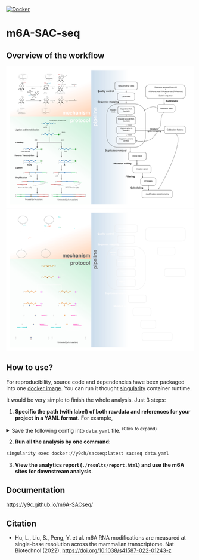 [![Docker](https://img.shields.io/docker/pulls/y9ch/sacseq.svg)](https://hub.docker.com/r/y9ch/sacseq)

# m6A-SAC-seq

## Overview of the workflow

![scheme](./docs/scheme.svg#gh-light-mode-only)
![scheme](./docs/scheme_dark.svg#gh-dark-mode-only)

## How to use?

For reproducibility, source code and dependencies have been packaged into one [docker image](https://hub.docker.com/r/y9ch/sacseq). You can run it thought [singularity](https://sylabs.io/singularity) container runtime.

It would be very simple to finish the whole analysis. Just 3 steps:

1. **Specific the path (with label) of both rawdata and references for your project in a YAML format.** For example,

<details>
  <summary>Save the following config into <code>data.yaml</code> file. <sup>(Click to expand)</sup></summary>
  
```yaml
samples:
  HeLa-WT:
    input:
      rep1:
        - R1: ./rawdata/HeLa-WT-polyA-input-rep1-run1_R1.fq.gz
          R2: ./rawdata/HeLa-WT-polyA-input-rep1-run1_R2.fq.gz
        - R1: ./rawdata/HeLa-WT-polyA-input-rep1-run2_R1.fq.gz
          R2: ./rawdata/HeLa-WT-polyA-input-rep1-run2_R2.fq.gz
      rep2:
        - R1: ./rawdata/HeLa-WT-polyA-input-rep2-run1_R1.fq.gz
          R2: ./rawdata/HeLa-WT-polyA-input-rep2-run1_R2.fq.gz
        - R1: ./rawdata/HeLa-WT-polyA-input-rep2-run2_R1.fq.gz
          R2: ./rawdata/HeLa-WT-polyA-input-rep2-run2_R2.fq.gz
    treated:
      rep1:
        - R1: ./rawdata/HeLa-WT-polyA-treated-rep1-run1_R1.fq.gz
          R2: ./rawdata/HeLa-WT-polyA-treated-rep1-run1_R2.fq.gz
        - R1: ./rawdata/HeLa-WT-polyA-treated-rep1-run2_R1.fq.gz
          R2: ./rawdata/HeLa-WT-polyA-treated-rep1-run2_R2.fq.gz
      rep2:
        - R1: ./rawdata/HeLa-WT-polyA-treated-rep2-run1_R1.fq.gz
          R2: ./rawdata/HeLa-WT-polyA-treated-rep2-run1_R2.fq.gz
        - R1: ./rawdata/HeLa-WT-polyA-treated-rep2-run2_R1.fq.gz
          R2: ./rawdata/HeLa-WT-polyA-treated-rep2-run2_R2.fq.gz
references:
  spike:
    fa: ./ref/spike-in.fa
    bt2: ./ref/spike-in.fa
  spikeN:
    blast: ./ref/spike-in_with_N
  rRNA:
    fa: ./ref/Homo_sapiens.GRCh38.rRNA.fa
    bt2: ./ref/Homo_sapiens.GRCh38.rRNA
  smallRNA:
    fa: ./ref/Homo_sapiens.GRCh38.smallRNA.fa
    bt2: ./ref/Homo_sapiens.GRCh38.smallRNA
  genome:
    fa: ./ref/Homo_sapiens.GRCh38.genome.fa
    star: ./ref/Homo_sapiens.GRCh38.genome
    gtf: ./ref/Homo_sapiens.GRCh38.genome.gtf
    fai: ./ref/Homo_sapiens.GRCh38.genome.fa.fai
    gtf_collapse: ./ref/Homo_sapiens.GRCh38.genome.collapse.gtf
  contamination:
    fa: ./ref/contamination.fa
    bt2: ./ref/contamination
```

</details>

2. **Run all the analysis by one command**:

```bash
singularity exec docker://y9ch/sacseq:latest sacseq data.yaml
```

3. **View the analytics report (`./results/report.html`) and use the m6A sites for downstream analysis**.

## Documentation

https://y9c.github.io/m6A-SACseq/

## Citation

- Hu, L., Liu, S., Peng, Y. et al. m6A RNA modifications are measured at single-base resolution across the mammalian transcriptome. Nat Biotechnol (2022). https://doi.org/10.1038/s41587-022-01243-z
